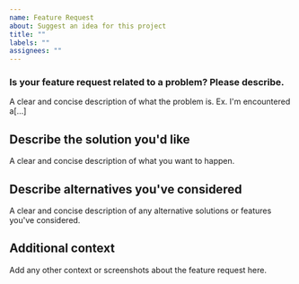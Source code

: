 ```yaml
---
name: Feature Request
about: Suggest an idea for this project
title: ""
labels: ""
assignees: ""
---
```


### Is your feature request related to a problem? Please describe.

A clear and concise description of what the problem is. Ex. I'm encountered a[...]

## Describe the solution you'd like

A clear and concise description of what you want to happen.

## Describe alternatives you've considered

A clear and concise description of any alternative solutions or features you've considered.

## Additional context

Add any other context or screenshots about the feature request here.
